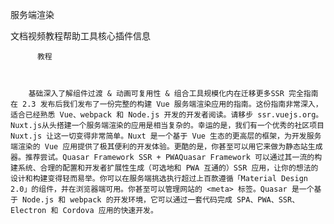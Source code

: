 服务端渲染

文档视频教程帮助工具核心插件信息
          
          教程
          
            
          
        基础深入了解组件过渡 & 动画可复用性 & 组合工具规模化内在迁移更多SSR 完全指南在 2.3 发布后我们发布了一份完整的构建 Vue 服务端渲染应用的指南。这份指南非常深入，适合已经熟悉 Vue、webpack 和 Node.js 开发的开发者阅读。请移步 ssr.vuejs.org。Nuxt.js从头搭建一个服务端渲染的应用是相当复杂的。幸运的是，我们有一个优秀的社区项目 Nuxt.js 让这一切变得非常简单。Nuxt 是一个基于 Vue 生态的更高层的框架，为开发服务端渲染的 Vue 应用提供了极其便利的开发体验。更酷的是，你甚至可以用它来做为静态站生成器。推荐尝试。Quasar Framework SSR + PWAQuasar Framework 可以通过其一流的构建系统、合理的配置和开发者扩展性生成（可选地和 PWA 互通的）SSR 应用，让你的想法的设计和构建变得轻而易举。你可以在服务端挑选执行超过上百款遵循「Material Design 2.0」的组件，并在浏览器端可用。你甚至可以管理网站的 <meta> 标签。Quasar 是一个基于 Node.js 和 webpack 的开发环境，它可以通过一套代码完成 SPA、PWA、SSR、Electron 和 Cordova 应用的快速开发。
